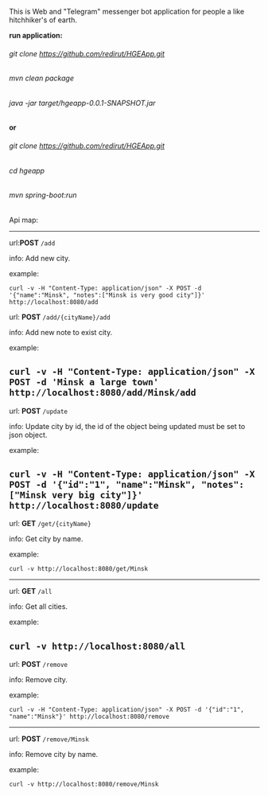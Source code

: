 This is Web and "Telegram" messenger bot application for people a like hitchhiker's of earth.

**run application:**

###### git clone https://github.com/redirut/HGEApp.git
###### mvn clean package
###### java -jar target/hgeapp-0.0.1-SNAPSHOT.jar

**or**

###### git clone https://github.com/redirut/HGEApp.git
###### cd hgeapp
###### mvn spring-boot:run

Api map:

------------------------------------------------------------------------------------------------------------------------------------------------------
url:**POST**    `/add`         

info:
Add new city.

example:

`curl -v -H "Content-Type: application/json" -X POST -d '{"name":"Minsk", "notes":["Minsk is very good city"]}' http://localhost:8080/add
`

url:
**POST**    `/add/{cityName}/add`         

info:
Add new note to exist city.

example:

`curl -v -H "Content-Type: application/json" -X POST -d 'Minsk a large town' http://localhost:8080/add/Minsk/add
`
------------------------------------------------------------------------------------------------------------------------------------------------------
url:
**POST**    `/update`         

info:
Update city by id, the id of the object being updated must be set to json object.

example:

`curl -v -H "Content-Type: application/json" -X POST -d '{"id":"1", "name":"Minsk", "notes":["Minsk very big city"]}' http://localhost:8080/update
`
------------------------------------------------------------------------------------------------------------------------------------------------------
url:
**GET**    `/get/{cityName}`        

info:
Get city by name.

example:

`curl -v http://localhost:8080/get/Minsk`

------------------------------------------------------------------------------------------------------------------------------------------------------
url:
**GET**    `/all`         

info:
Get all cities.

example:

`curl -v http://localhost:8080/all
`
------------------------------------------------------------------------------------------------------------------------------------------------------
url:
**POST**    `/remove`         

info:
Remove city.

example:

`curl -v -H "Content-Type: application/json" -X POST -d '{"id":"1", "name":"Minsk"}' http://localhost:8080/remove`

------------------------------------------------------------------------------------------------------------------------------------------------------
url:
**POST**    `/remove/Minsk`         

info:
Remove city by name.

example:

`curl -v http://localhost:8080/remove/Minsk`
